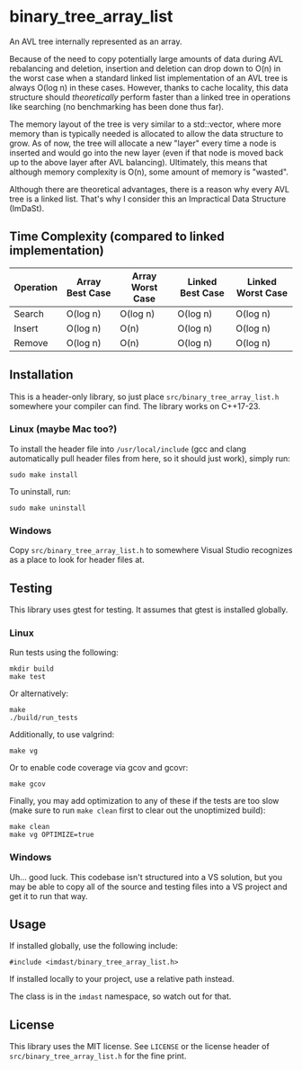 # binary_tree_array_list

An AVL tree internally represented as an array.

Because of the need to copy potentially large amounts of data during AVL
rebalancing and deletion, insertion and deletion can drop down to O(n) in the
worst case when a standard linked list implementation of an AVL tree is always
O(log n) in these cases. However, thanks to cache locality, this data structure
should *theoretically* perform faster than a linked tree in operations like
searching (no benchmarking has been done thus far).

The memory layout of the tree is very similar to a std::vector, where more
memory than is typically needed is allocated to allow the data structure to
grow. As of now, the tree will allocate a new "layer" every time a node is
inserted and would go into the new layer (even if that node is moved back up to
the above layer after AVL balancing). Ultimately, this means that although
memory complexity is O(n), some amount of memory is "wasted".

Although there are theoretical advantages, there is a reason why every AVL tree
is a linked list. That's why I consider this an Impractical Data Structure
(ImDaSt).

## Time Complexity (compared to linked implementation)

| Operation | Array Best Case | Array Worst Case | Linked Best Case | Linked Worst Case |
|-----------|-----------------|------------------|------------------|-------------------|
| Search    | O(log n)        | O(log n)         | O(log n)         | O(log n)          |
| Insert    | O(log n)        | O(n)             | O(log n)         | O(log n)          |
| Remove    | O(log n)        | O(n)             | O(log n)         | O(log n)          |

## Installation

This is a header-only library, so just place `src/binary_tree_array_list.h`
somewhere your compiler can find. The library works on C++17-23.

### Linux (maybe Mac too?)

To install the header file into `/usr/local/include` (gcc and clang
automatically pull header files from here, so it should just work), simply run:

```
sudo make install
```

To uninstall, run:

```
sudo make uninstall
```

### Windows

Copy `src/binary_tree_array_list.h` to somewhere Visual Studio recognizes as a
place to look for header files at.

## Testing

This library uses gtest for testing. It assumes that gtest is installed
globally.

### Linux

Run tests using the following:

```
mkdir build
make test
```

Or alternatively:

```
make
./build/run_tests
```

Additionally, to use valgrind:

```
make vg
```

Or to enable code coverage via gcov and gcovr:

```
make gcov
```

Finally, you may add optimization to any of these if the tests are too slow
(make sure to run `make clean` first to clear out the unoptimized build):

```
make clean
make vg OPTIMIZE=true
```

### Windows

Uh... good luck. This codebase isn't structured into a VS solution, but you may
be able to copy all of the source and testing files into a VS project and get it
to run that way.

## Usage

If installed globally, use the following include:

```
#include <imdast/binary_tree_array_list.h>
```

If installed locally to your project, use a relative path instead.

The class is in the `imdast` namespace, so watch out for that.

## License

This library uses the MIT license. See `LICENSE` or the license header of
`src/binary_tree_array_list.h` for the fine print.
